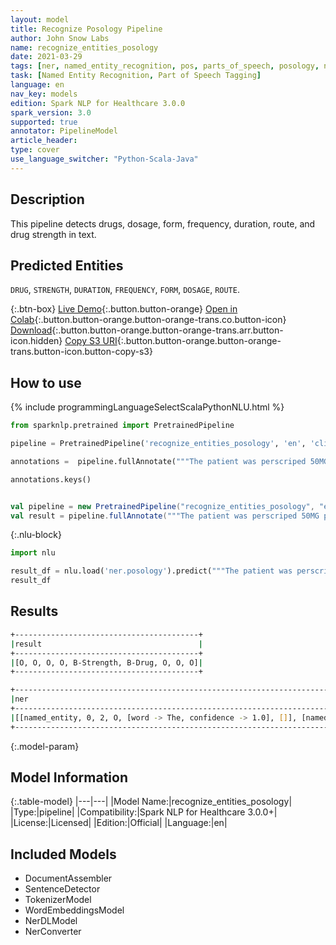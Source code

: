 ```yaml
---
layout: model
title: Recognize Posology Pipeline
author: John Snow Labs
name: recognize_entities_posology
date: 2021-03-29
tags: [ner, named_entity_recognition, pos, parts_of_speech, posology, ner_posology, pipeline, en, licensed]
task: [Named Entity Recognition, Part of Speech Tagging]
language: en
nav_key: models
edition: Spark NLP for Healthcare 3.0.0
spark_version: 3.0
supported: true
annotator: PipelineModel
article_header:
type: cover
use_language_switcher: "Python-Scala-Java"
---
```


## Description

This pipeline detects drugs, dosage, form, frequency, duration, route, and drug strength in text.

## Predicted Entities
`DRUG`, `STRENGTH`, `DURATION`, `FREQUENCY`, `FORM`, `DOSAGE`, `ROUTE`.

{:.btn-box}
[Live Demo](https://demo.johnsnowlabs.com/healthcare/NER_POSOLOGY/){:.button.button-orange}
[Open in Colab](https://colab.research.google.com/github/JohnSnowLabs/spark-nlp-workshop/blob/master/tutorials/Certification_Trainings/Healthcare/1.Clinical_Named_Entity_Recognition_Model.ipynb){:.button.button-orange.button-orange-trans.co.button-icon}
[Download](https://s3.amazonaws.com/auxdata.johnsnowlabs.com/clinical/models/recognize_entities_posology_en_3.0.0_3.0_1617042229126.zip){:.button.button-orange.button-orange-trans.arr.button-icon.hidden}
[Copy S3 URI](s3://auxdata.johnsnowlabs.com/clinical/models/recognize_entities_posology_en_3.0.0_3.0_1617042229126.zip){:.button.button-orange.button-orange-trans.button-icon.button-copy-s3}

## How to use



<div class="tabs-box" markdown="1">
{% include programmingLanguageSelectScalaPythonNLU.html %}

```python
from sparknlp.pretrained import PretrainedPipeline

pipeline = PretrainedPipeline('recognize_entities_posology', 'en', 'clinical/models')

annotations =  pipeline.fullAnnotate("""The patient was perscriped 50MG penicilin for is headache""")[0]

annotations.keys()

```
```scala

val pipeline = new PretrainedPipeline("recognize_entities_posology", "en", "clinical/models")
val result = pipeline.fullAnnotate("""The patient was perscriped 50MG penicilin for is headache""")(0)

```

{:.nlu-block}
```python
import nlu

result_df = nlu.load('ner.posology').predict("""The patient was perscriped 50MG penicilin for is headache""")
result_df

```
</div>

## Results

```bash
+-----------------------------------------+
|result                                   |
+-----------------------------------------+
|[O, O, O, O, B-Strength, B-Drug, O, O, O]|
+-----------------------------------------+

+---------------------------------------------------------------------------------------------------------------------------------------------------------------------------------------------------------------------------------------------------------------------------------------------------------------------------------------------------------------------------------------------------------------------------------------------------------------------------------------------------------------------------------------------------------------------------------------------------------------------------------------------------------------+
|ner                                                                                                                                                                                                                                                                                                                                                                                                                                                                                                                                                                                                                                                            |
+---------------------------------------------------------------------------------------------------------------------------------------------------------------------------------------------------------------------------------------------------------------------------------------------------------------------------------------------------------------------------------------------------------------------------------------------------------------------------------------------------------------------------------------------------------------------------------------------------------------------------------------------------------------+
|[[named_entity, 0, 2, O, [word -> The, confidence -> 1.0], []], [named_entity, 4, 10, O, [word -> patient, confidence -> 0.9993], []], [named_entity, 12, 14, O, [word -> was, confidence -> 1.0], []], [named_entity, 16, 25, O, [word -> perscriped, confidence -> 0.9985], []], [named_entity, 27, 30, B-Strength, [word -> 50MG, confidence -> 0.9966], []], [named_entity, 32, 40, B-Drug, [word -> penicilin, confidence -> 0.9934], []], [named_entity, 42, 44, O, [word -> for, confidence -> 0.9999], []], [named_entity, 46, 47, O, [word -> is, confidence -> 0.9468], []], [named_entity, 49, 56, O, [word -> headache, confidence -> 0.9805], []]]|
+---------------------------------------------------------------------------------------------------------------------------------------------------------------------------------------------------------------------------------------------------------------------------------------------------------------------------------------------------------------------------------------------------------------------------------------------------------------------------------------------------------------------------------------------------------------------------------------------------------------------------------------------------------------+
```

{:.model-param}
## Model Information

{:.table-model}
|---|---|
|Model Name:|recognize_entities_posology|
|Type:|pipeline|
|Compatibility:|Spark NLP for Healthcare 3.0.0+|
|License:|Licensed|
|Edition:|Official|
|Language:|en|

## Included Models

- DocumentAssembler
- SentenceDetector
- TokenizerModel
- WordEmbeddingsModel
- NerDLModel
- NerConverter
